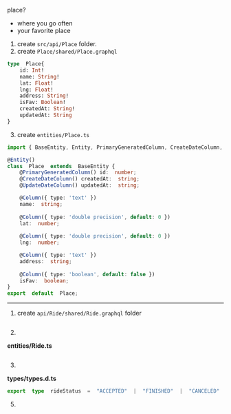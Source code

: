 place?
- where you go often
- your favorite place

1.  create `src/api/Place` folder.
2. create `Place/shared/Place.graphql`

```graphql
type  Place{
	id: Int!
	name: String!
	lat: Float!
	lng: Float!
	address: String!
	isFav: Boolean!
	createdAt: String!
	updatedAt: String
}
```
3. create `entities/Place.ts`

```typescript
import { BaseEntity, Entity, PrimaryGeneratedColumn, CreateDateColumn, UpdateDateColumn, Column } from  'typeorm';

@Entity()
class  Place  extends  BaseEntity {
	@PrimaryGeneratedColumn() id:  number;
	@CreateDateColumn() createdAt:  string;
	@UpdateDateColumn() updatedAt:  string;

	@Column({ type: 'text' })
	name:  string;
  
	@Column({ type: 'double precision', default: 0 })
	lat:  number;
	
	@Column({ type: 'double precision', default: 0 })
	lng:  number;

	@Column({ type: 'text' })
	address:  string;
	
	@Column({ type: 'boolean', default: false })
	isFav:  boolean;
}
export  default  Place;
```

----------
1. create `api/Ride/shared/Ride.graphql` folder
```typescript

```
2. 
**entities/Ride.ts**
```typescript

```
3. 
**types/types.d.ts**
```typescript
export  type  rideStatus  =  "ACCEPTED"  |  "FINISHED"  |  "CANCELED"  |  "REQUESTING"  |  "ONROUTE";
```
5. 
<!--stackedit_data:
eyJoaXN0b3J5IjpbLTc4ODY4ODQyMl19
-->